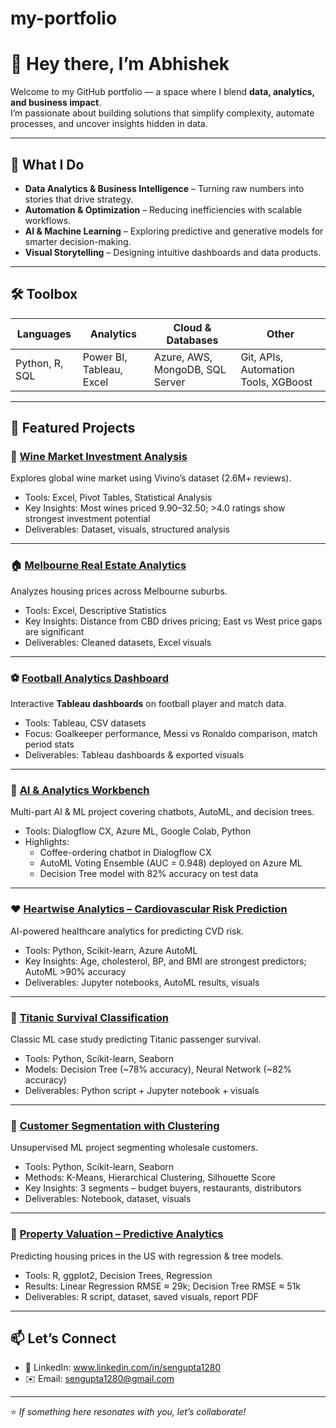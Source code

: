 # my-portfolio
# 👋 Hey there, I’m Abhishek  

Welcome to my GitHub portfolio — a space where I blend **data, analytics, and business impact**.  
I’m passionate about building solutions that simplify complexity, automate processes, and uncover insights hidden in data.  

---

## 🚀 What I Do
- **Data Analytics & Business Intelligence** – Turning raw numbers into stories that drive strategy.  
- **Automation & Optimization** – Reducing inefficiencies with scalable workflows.  
- **AI & Machine Learning** – Exploring predictive and generative models for smarter decision-making.  
- **Visual Storytelling** – Designing intuitive dashboards and data products.  

---

## 🛠️ Toolbox
| Languages | Analytics | Cloud & Databases | Other |
|-----------|-----------|-------------------|-------|
| Python, R, SQL | Power BI, Tableau, Excel | Azure, AWS, MongoDB, SQL Server | Git, APIs, Automation Tools, XGBoost | ClaudeAI, GeminiAI, OpenAI APIs, AI Based Automations, Agentic AI 

---

## 🚀 Featured Projects

### 🍷 [Wine Market Investment Analysis](https://github.com/sengupta1280/wine-market-analysis)
Explores global wine market using Vivino’s dataset (2.6M+ reviews).  
- Tools: Excel, Pivot Tables, Statistical Analysis  
- Key Insights: Most wines priced $9.90–$32.50; >4.0 ratings show strongest investment potential  
- Deliverables: Dataset, visuals, structured analysis  

---

### 🏠 [Melbourne Real Estate Analytics](https://github.com/sengupta1280/real-estate-analytics)
Analyzes housing prices across Melbourne suburbs.  
- Tools: Excel, Descriptive Statistics  
- Key Insights: Distance from CBD drives pricing; East vs West price gaps are significant  
- Deliverables: Cleaned datasets, Excel visuals  

---

### ⚽ [Football Analytics Dashboard](https://github.com/sengupta1280/football-analytics-dashboard)
Interactive **Tableau dashboards** on football player and match data.  
- Tools: Tableau, CSV datasets  
- Focus: Goalkeeper performance, Messi vs Ronaldo comparison, match period stats  
- Deliverables: Tableau dashboards & exported visuals  

---

### 🤖 [AI & Analytics Workbench](https://github.com/sengupta1280/ai-analytics-workbench)
Multi-part AI & ML project covering chatbots, AutoML, and decision trees.  
- Tools: Dialogflow CX, Azure ML, Google Colab, Python  
- Highlights:  
  - Coffee-ordering chatbot in Dialogflow CX  
  - AutoML Voting Ensemble (AUC = 0.948) deployed on Azure ML  
  - Decision Tree model with 82% accuracy on test data  

---

### ❤️ [Heartwise Analytics – Cardiovascular Risk Prediction](https://github.com/sengupta1280/heartwise-analytics)
AI-powered healthcare analytics for predicting CVD risk.  
- Tools: Python, Scikit-learn, Azure AutoML  
- Key Insights: Age, cholesterol, BP, and BMI are strongest predictors; AutoML >90% accuracy  
- Deliverables: Jupyter notebooks, AutoML results, visuals  

---

### 🚢 [Titanic Survival Classification](https://github.com/sengupta1280/titanic-survival-classification)
Classic ML case study predicting Titanic passenger survival.  
- Tools: Python, Scikit-learn, Seaborn  
- Models: Decision Tree (~78% accuracy), Neural Network (~82% accuracy)  
- Deliverables: Python script + Jupyter notebook + visuals  

---

### 🛒 [Customer Segmentation with Clustering](https://github.com/sengupta1280/customer-segmentation-clustering)
Unsupervised ML project segmenting wholesale customers.  
- Tools: Python, Scikit-learn, Seaborn  
- Methods: K-Means, Hierarchical Clustering, Silhouette Score  
- Key Insights: 3 segments – budget buyers, restaurants, distributors  
- Deliverables: Notebook, dataset, visuals  

---

### 🏡 [Property Valuation – Predictive Analytics](https://github.com/sengupta1280/real-estate-price-prediction)
Predicting housing prices in the US with regression & tree models.  
- Tools: R, ggplot2, Decision Trees, Regression  
- Results: Linear Regression RMSE ≈ 29k; Decision Tree RMSE ≈ 51k  
- Deliverables: R script, dataset, saved visuals, report PDF  

---

## 📫 Let’s Connect
- 💼 LinkedIn: www.linkedin.com/in/sengupta1280
- ✉️ Email: sengupta1280@gmail.com  

---

⭐ *If something here resonates with you, let’s collaborate!*  
